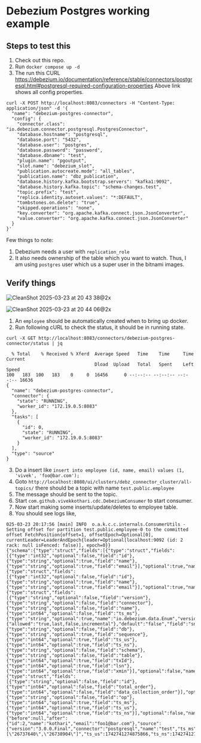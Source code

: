 # Debezium Postgres working example

## Steps to test this

1. Check out this repo.
2. Run `docker compose up -d`
3. The run this CURL
   https://debezium.io/documentation/reference/stable/connectors/postgresql.html#postgresql-required-configuration-properties
Above link shows all config properties.
```
curl -X POST http://localhost:8083/connectors -H "Content-Type: application/json" -d '{
  "name": "debezium-postgres-connector",
  "config": {
    "connector.class": "io.debezium.connector.postgresql.PostgresConnector",
    "database.hostname": "postgresql",
    "database.port": "5432",
    "database.user": "postgres",
    "database.password": "password",
    "database.dbname": "test",
    "plugin.name": "pgoutput",
    "slot.name": "debezium_slot",
    "publication.autocreate.mode": "all_tables",
    "publication.name": "dbz_publication",
    "database.history.kafka.bootstrap.servers": "kafka1:9092",
    "database.history.kafka.topic": "schema-changes.test",
    "topic.prefix": "test",
    "replica.identity.autoset.values": "*:DEFAULT",
    "tombstones.on.delete": "true",
    "skipped.operations": "none",
    "key.converter": "org.apache.kafka.connect.json.JsonConverter",
    "value.converter": "org.apache.kafka.connect.json.JsonConverter"
  }
}'
```

Few things to note:

1. Debezium needs a user with `replication_role`
2. It also needs ownership of the table which you want to watch.
   Thus, I am using `postgres` user which us a super user in the bitnami images.

## Verify things
![CleanShot 2025-03-23 at 20 43 38@2x](https://github.com/user-attachments/assets/4eb600d6-8eca-414d-9040-99c9c2befa87)

![CleanShot 2025-03-23 at 20 44 06@2x](https://github.com/user-attachments/assets/5ee330b3-5550-4f77-bf02-c6f53f8c2f34)


1. An `employee` should be automatically created when to bring up docker.
2. Run following cURL to check the status, it should be in running state.

```
curl -X GET http://localhost:8083/connectors/debezium-postgres-connector/status | jq   
  
  % Total    % Received % Xferd  Average Speed   Time    Time     Time  Current
                                 Dload  Upload   Total   Spent    Left  Speed
100   183  100   183    0     0  16456      0 --:--:-- --:--:-- --:--:-- 16636
{
  "name": "debezium-postgres-connector",
  "connector": {
    "state": "RUNNING",
    "worker_id": "172.19.0.5:8083"
  },
  "tasks": [
    {
      "id": 0,
      "state": "RUNNING",
      "worker_id": "172.19.0.5:8083"
    }
  ],
  "type": "source"
}
```

3. Do a insert like `insert into employee (id, name, email) values (1, 'vivek', 'foo@bar.com');`
4. Goto `http://localhost:8080/ui/clusters/debz_connector_cluster/all-topics/` there should be a topic with name
   `test.public.employee`
5. The message should be sent to the topic.
6. Start `com.github.vivekkothari.cdc.DebeziumConsumer` to start consumer.
7. Now start making some inserts/update/deletes to employee table.
8. You should see logs like,

```
025-03-23 20:17:56 [main] INFO  o.a.k.c.c.internals.ConsumerUtils - Setting offset for partition test.public.employee-0 to the committed offset FetchPosition{offset=1, offsetEpoch=Optional[0], currentLeader=LeaderAndEpoch{leader=Optional[localhost:9092 (id: 2 rack: null isFenced: false)], epoch=0}}
{"schema":{"type":"struct","fields":[{"type":"struct","fields":[{"type":"int32","optional":false,"field":"id"},{"type":"string","optional":true,"field":"name"},{"type":"string","optional":true,"field":"email"}],"optional":true,"name":"test.public.employee.Value","field":"before"},{"type":"struct","fields":[{"type":"int32","optional":false,"field":"id"},{"type":"string","optional":true,"field":"name"},{"type":"string","optional":true,"field":"email"}],"optional":true,"name":"test.public.employee.Value","field":"after"},{"type":"struct","fields":[{"type":"string","optional":false,"field":"version"},{"type":"string","optional":false,"field":"connector"},{"type":"string","optional":false,"field":"name"},{"type":"int64","optional":false,"field":"ts_ms"},{"type":"string","optional":true,"name":"io.debezium.data.Enum","version":1,"parameters":{"allowed":"true,last,false,incremental"},"default":"false","field":"snapshot"},{"type":"string","optional":false,"field":"db"},{"type":"string","optional":true,"field":"sequence"},{"type":"int64","optional":true,"field":"ts_us"},{"type":"int64","optional":true,"field":"ts_ns"},{"type":"string","optional":false,"field":"schema"},{"type":"string","optional":false,"field":"table"},{"type":"int64","optional":true,"field":"txId"},{"type":"int64","optional":true,"field":"lsn"},{"type":"int64","optional":true,"field":"xmin"}],"optional":false,"name":"io.debezium.connector.postgresql.Source","field":"source"},{"type":"struct","fields":[{"type":"string","optional":false,"field":"id"},{"type":"int64","optional":false,"field":"total_order"},{"type":"int64","optional":false,"field":"data_collection_order"}],"optional":true,"name":"event.block","version":1,"field":"transaction"},{"type":"string","optional":false,"field":"op"},{"type":"int64","optional":true,"field":"ts_ms"},{"type":"int64","optional":true,"field":"ts_us"},{"type":"int64","optional":true,"field":"ts_ns"}],"optional":false,"name":"test.public.employee.Envelope","version":2},"payload":{"before":null,"after":{"id":2,"name":"kothari","email":"foo1@bar.com"},"source":{"version":"3.0.0.Final","connector":"postgresql","name":"test","ts_ms":1742741274875,"snapshot":"false","db":"test","sequence":"[\"26737640\",\"26738904\"]","ts_us":1742741274875866,"ts_ns":1742741274875866000,"schema":"public","table":"employee","txId":752,"lsn":26738904,"xmin":null},"transaction":null,"op":"c","ts_ms":1742741275319,"ts_us":1742741275319425,"ts_ns":1742741275319425296}}
```
